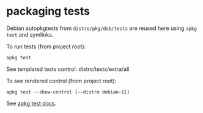# packaging tests

Debian autopkgtests from `distro/pkg/deb/tests` are reused here
using `apkg test` and symlinks.

To run tests (from project root):

    apkg test

See templated tests control: distro/tests/extra/all

To see rendered control (from project root):

    apkg test --show-control [--distro debian-11]

See [apkg test docs](https://pkg.labs.nic.cz/pages/apkg/test/).
